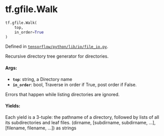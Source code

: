 <div itemscope itemtype="http://developers.google.com/ReferenceObject">
<meta itemprop="name" content="tf.gfile.Walk" />
<meta itemprop="path" content="Stable" />
</div>

# tf.gfile.Walk

``` python
tf.gfile.Walk(
    top,
    in_order=True
)
```



Defined in [`tensorflow/python/lib/io/file_io.py`](https://www.tensorflow.org/code/tensorflow/python/lib/io/file_io.py).

Recursive directory tree generator for directories.

#### Args:

* <b>`top`</b>: string, a Directory name
* <b>`in_order`</b>: bool, Traverse in order if True, post order if False.

Errors that happen while listing directories are ignored.


#### Yields:

Each yield is a 3-tuple:  the pathname of a directory, followed by lists of
all its subdirectories and leaf files.
(dirname, [subdirname, subdirname, ...], [filename, filename, ...])
as strings
